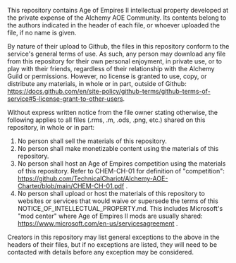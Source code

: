This repository contains Age of Empires II intellectual property developed at the private expense of the Alchemy AOE Community. Its contents belong to the authors indicated in the header of each file, or whoever uploaded the file, if no name is given.

By nature of their upload to Github, the files in this repository conform to the service's general terms of use. As such, any person may download any file from this repository for their own personal enjoyment, in private use, or to play with their friends, regardless of their relationship with the Alchemy Guild or permissions. However, no license is granted to use, copy, or distribute any materials, in whole or in part, outside of Github: https://docs.github.com/en/site-policy/github-terms/github-terms-of-service#5-license-grant-to-other-users. 

Without express written notice from the file owner stating otherwise, the following applies to all files (.rms, .m, .ods, .png, etc.) shared on this repository, in whole or in part:
1) No person shall sell the materials of this repository.
2) No person shall make monetizable content using the materials of this repository.
3) No person shall host an Age of Empires competition using the materials of this repository. Refer to CHEM-CH-01 for definition of "competition": https://github.com/TechnicalChariot/Alchemy-AOE-Charter/blob/main/CHEM-CH-01.pdf .
4) No person shall upload or host the materials of this repository to websites or services that would waive or supersede the terms of this NOTICE_OF_INTELLECTUAL_PROPERTY.md. This includes Microsoft's "mod center" where Age of Empires II mods are usually shared: https://www.microsoft.com/en-us/servicesagreement .

Creators in this repository may list general exceptions to the above in the headers of their files, but if no exceptions are listed, they will need to be contacted with details before any exception may be considered.

